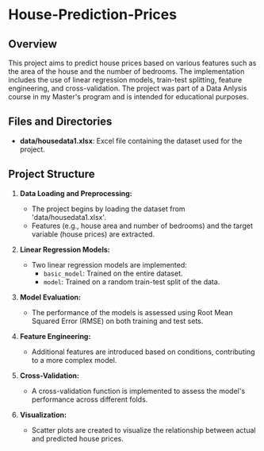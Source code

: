 # House-Prediction-Prices

## Overview

This project aims to predict house prices based on various features such as the area of the house and the number of bedrooms. The implementation includes the use of linear regression models, train-test splitting, feature engineering, and cross-validation.
The project was part of a Data Anlysis course in my Master's program and is intended for educational purposes.

## Files and Directories

- **data/housedata1.xlsx**: Excel file containing the dataset used for the project.

## Project Structure

1. **Data Loading and Preprocessing:**
    - The project begins by loading the dataset from 'data/housedata1.xlsx'.
    - Features (e.g., house area and number of bedrooms) and the target variable (house prices) are extracted.

2. **Linear Regression Models:**
    - Two linear regression models are implemented:
        - `basic_model`: Trained on the entire dataset.
        - `model`: Trained on a random train-test split of the data.

3. **Model Evaluation:**
    - The performance of the models is assessed using Root Mean Squared Error (RMSE) on both training and test sets.

4. **Feature Engineering:**
    - Additional features are introduced based on conditions, contributing to a more complex model.

5. **Cross-Validation:**
    - A cross-validation function is implemented to assess the model's performance across different folds.

6. **Visualization:**
    - Scatter plots are created to visualize the relationship between actual and predicted house prices.
